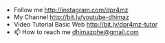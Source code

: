 - Follow me http://instagram.com/dpr4mz
- My Channel http://bit.ly/youtube-dhimaz
- Video Tutorial Basic Web http://bit.ly/dpr4mz-tutor
- 📫 How to reach me dhimazphe@gmail.com

<!---
dpr4mz/dpr4mz is a ✨ special ✨ repository because its `README.md` (this file) appears on your GitHub profile.
You can click the Preview link to take a look at your changes.
--->
